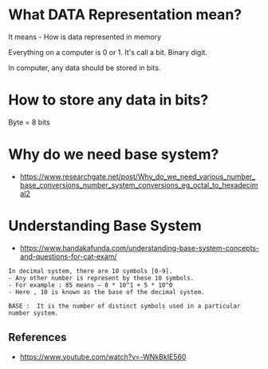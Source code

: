 # What DATA Representation mean?

It means - How is data represented in memory

Everything on a computer is 0 or 1. 
It's call a bit. Binary digit. 

In computer, any data should be stored in bits. 

# How to store any data in bits?
Byte = 8 bits

# Why do we need base system?
- https://www.researchgate.net/post/Why_do_we_need_various_number_base_conversions_number_system_conversions_eg_octal_to_hexadecimal2

# Understanding Base System
- https://www.handakafunda.com/understanding-base-system-concepts-and-questions-for-cat-exam/

```
In decimal system, there are 10 symbols [0-9].
- Any other number is represent by these 10 symbols.
- For example : 85 means – 8 * 10^1 + 5 * 10^0
- Here , 10 is known as the base of the decimal system.
```

``BASE :  It is the number of distinct symbols used in a particular number system.``




## References
- https://www.youtube.com/watch?v=-WNkBkIE560
